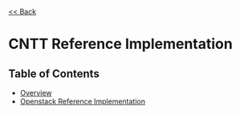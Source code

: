 [<< Back](../)

# CNTT Reference Implementation

<a name="available-ri"></a>
## Table of Contents
* [Overview](./chapter00.md)
* [Openstack Reference Implementation](openstack)
